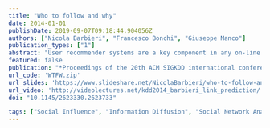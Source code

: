 ```yaml
---
title: "Who to follow and why"
date: 2014-01-01
publishDate: 2019-09-07T09:18:44.904056Z
authors: ["Nicola Barbieri", "Francesco Bonchi", "Giuseppe Manco"]
publication_types: ["1"]
abstract: "User recommender systems are a key component in any on-line social networking platform: they help the users growing their network faster, thus driving engagement and loyalty. In this paper we study link prediction with explanations for user recommendation in social networks. For this problem we propose WTFW (\"Who to Follow and Why\"), a stochastic topic model for link prediction over directed and nodes-attributed graphs. Our model not only predicts links, but for each predicted link it decides whether it is a \"topical\" or a \"social\" link, and depending on this decision it produces a different type of explanation. A topical link is recommended between a user interested in a topic and a user authoritative in that topic: the explanation in this case is a set of binary features describing the topic responsible of the link creation. A social link is recommended between users which share a large social neighborhood: in this case the explanation is the set of neighbors which are more likely to be responsible for the link creation. Our experimental assessment on real-world data confirms the accuracy of WTFW in the link prediction and the quality of the associated explanations."
featured: false
publication: "*Proceedings of the 20th ACM SIGKDD international conference on Knowledge discovery and data mining - KDD ′14*"
url_code: 'WTFW.zip'
url_slides: 'https://www.slideshare.net/NicolaBarbieri/who-to-follow-and-why-link-prediction-with-explanations'
url_video: 'http://videolectures.net/kdd2014_barbieri_link_prediction/'
doi: "10.1145/2623330.2623733"

tags: ["Social Influence", "Information Diffusion", "Social Network Analysis", "Link Prediction", "Generative Models", "Topic Modeling"]
---
```


